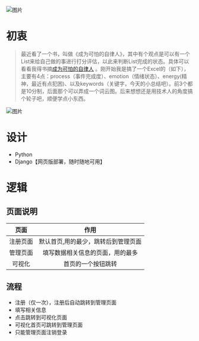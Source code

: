 ![图片](https://user-images.githubusercontent.com/20177836/149659167-bbd70163-b5ef-4229-9702-41cf810134d5.png)


# 初衷

> 最近看了一个书，叫做《成为可怕的自律人》，其中有个观点是可以有一个List来给自己做的事进行打分评估，以此来判断List完成的状态。具体可以看看我得书摘[成为可怕的自律人](https://www.emperinter.info/2022/01/12/triggers-creating-behavior-that-lasts-becoming-the-person-you-want-to-be/) 。刚开始我是搞了一个Excel的（如下），主要有4点：process（事件完成度）、emotion（情绪状态）、energy(精神，最近有点犯困)、以及keywords（关键字，今天的小总结吧）。前3个都是10分制，后面那个可以弄成一个词云图。后来想想还是用技术人的角度搞个轮子吧，顺便学点小东西。

![图片](https://user-images.githubusercontent.com/20177836/149657815-798f1e57-4b49-4c25-a874-aeebbf868761.png)


# 设计

- Python
- Django【网页版部署，随时随地可用】


# 逻辑

## 页面说明

| 页面 | 作用 |
|:---:|:---:|
| 注册页面 | 默认首页,用的最少，跳转后到管理页面 |
| 管理页面 | 填写数据相关信息的页面，用的最多 |
| 可视化 | 首页的一个按钮跳转 |

## 流程

- 注册（仅一次），注册后自动跳转到管理页面
- 填写相关信息
- 点击跳转到可视化页面
- 可视化首页可跳转到管理页面
- 只能管理页面注销登录